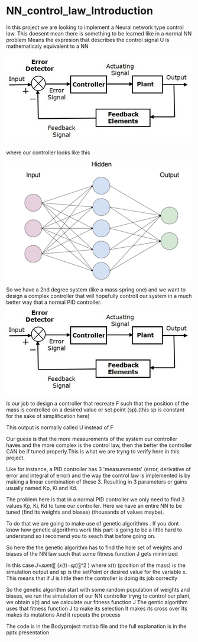 # NN_control_law_Introduction


In this project we are looking to implement a Neural network type control law.
This doesent mean there is something to be learned like in a normal NN problem 
Means the expresion that describes the control signal U is mathematicaly equivalent to a NN


![](closed_loop.jpg)

where our controller looks like this

![](1_f9XlMlruW7TMF3EHbPDfYg.png)

So we have a 2nd degree system (like a mass spring one) and we want to design a complex controller that will
hopefully controll our system in a much better way that a normal PID controller.
![](closed_loop.jpg)

Is our job to design a controller that recreate F such that the position of the mass is controlled on a desired value or set point (sp).(this sp is constant for the sake of simplification here)

This output is normally called U instead of F 


Our guess is that the more measurements of the system our controller haves and the more complex is the control law, then the better the controller CAN be if tuned properly.This is what we are tryng to verify here in this project.

Like for instance, a PID controller has 3 'measurements' (error, derivative of error and integral of error) and the way the control law is implemented is by making a linear combination of these 3. Resulting in 3 parameters or gains usually named  Kp, Ki and Kd.

The problem here is that in a normal PID controller  we only need to find 3 values Kp, Ki, Kd to tune our controller. 
Here we have an entire NN to be tuned (find its weights and biases) (thousands of values maybe).



To do that we are going to make use of genetic algorithms .
If you dont know how genetic algorithms work this part is going to be a little hard to understand so i recomend you to seach that before going on. 


So here the the genetic algorithm has to find the hole set of weights and biases of the NN law such that some fitness function J gets minimized 

In this case   𝐽=𝑠𝑢𝑚(〖  (𝑥(𝑡)−𝑠𝑝)〗^2  )
where x(t) (position of the mass) is the simulation output and sp is the setPoint or desired value for the variable x.
This means that if J is little then the controller is doing its job correctly 


So the genetic algorithm start with some random population of weights and biases, we run the simulation of our NN controller tryng to control our plant, we obtain x(t) and we calculate our fitness function J 
The gentic algorithm uses that fitness function J to make its selection
It makes its cross over
Its makes its mutations 
And it repeats the process







The code is in the Bodyproject matlab file and the full explanation is in the pptx presentation

 
